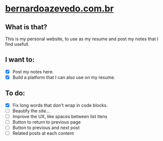 # [bernardoazevedo.com.br](https://bernardoazevedo.com.br)

## What is that?
This is my personal website, to use as my resume and post my notes that I find usefull.

## I want to:
- [x] Post my notes here.
- [x] Build a platform that I can also use on my resume.

## To do:
- [x] Fix long words that don't wrap in code blocks.
- [ ] Beautify the site...
- [ ] Improve the UX, like spaces between list itens
- [ ] Button to return to previous page
- [ ] Button to previous and next post
- [ ] Related posts at each content
